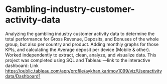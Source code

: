 # Gambling-industry-customer-activity-data
Analyzing the gambling industry customer activity data to determine the total performance for Gross Revenue, Deposits, and Bonuses of the whole group, but also per country
and product. Adding monthly graphs for those KPIs, and calculating the Average deposit per device (Mobile & other). Worked independently to extract, clean, analyze, and visualize data. This project was completed using SQL and Tableau
—link to the interactive dashboard: Link https://public.tableau.com/app/profile/aykhan.karimov1099/viz/Useractivitydata/Dashboard1
